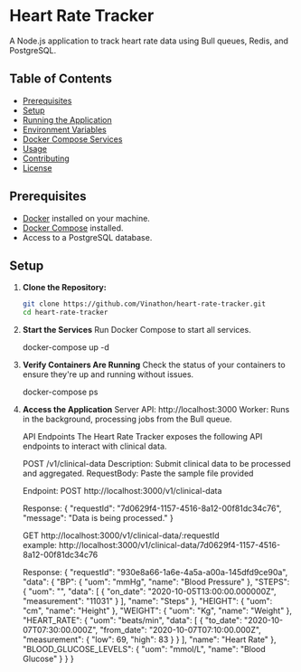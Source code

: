 # Heart Rate Tracker

A Node.js application to track heart rate data using Bull queues, Redis, and PostgreSQL.

## Table of Contents

- [Prerequisites](#prerequisites)
- [Setup](#setup)
- [Running the Application](#running-the-application)
- [Environment Variables](#environment-variables)
- [Docker Compose Services](#docker-compose-services)
- [Usage](#usage)
- [Contributing](#contributing)
- [License](#license)

## Prerequisites

- [Docker](https://docs.docker.com/get-docker/) installed on your machine.
- [Docker Compose](https://docs.docker.com/compose/install/) installed.
- Access to a PostgreSQL database.

## Setup

1. **Clone the Repository:**

   ```bash
   git clone https://github.com/Vinathon/heart-rate-tracker.git
   cd heart-rate-tracker

2. **Start the Services**
Run Docker Compose to start all services.

    docker-compose up -d

3. **Verify Containers Are Running**
Check the status of your containers to ensure they're up and running without issues.
    
    docker-compose ps

4. **Access the Application**
    Server API: http://localhost:3000
    Worker: Runs in the background, processing jobs from the Bull queue.

    API Endpoints
    The Heart Rate Tracker exposes the following API endpoints to interact with clinical data.

    POST /v1/clinical-data
    Description: Submit clinical data to be processed and aggregated.
    RequestBody: Paste the sample file provided

    Endpoint:
    POST http://localhost:3000/v1/clinical-data

    Response:
      {
        "requestId": "7d0629f4-1157-4516-8a12-00f81dc34c76",
        "message": "Data is being processed."
      }

    GET http://localhost:3000/v1/clinical-data/:requestId  
    example: 
        http://localhost:3000/v1/clinical-data/7d0629f4-1157-4516-8a12-00f81dc34c76

    Response:
      {
        "requestId": "930e8a66-1a6e-4a5a-a00a-145dfd9ce90a",
        "data": {
          "BP": {
            "uom": "mmHg",
            "name": "Blood Pressure"
          },
          "STEPS": {
            "uom": "",
            "data": [
              {
                "on_date": "2020-10-05T13:00:00.000000Z",
                "measurement": "11031"
              }
            ],
            "name": "Steps"
          },
          "HEIGHT": {
            "uom": "cm",
            "name": "Height"
          },
          "WEIGHT": {
            "uom": "Kg",
            "name": "Weight"
          },
          "HEART_RATE": {
            "uom": "beats/min",
            "data": [
              {
                "to_date": "2020-10-07T07:30:00.000Z",
                "from_date": "2020-10-07T07:10:00.000Z",
                "measurement": {
                  "low": 69,
                  "high": 83
                }
              }
            ],
            "name": "Heart Rate"
          },
          "BLOOD_GLUCOSE_LEVELS": {
            "uom": "mmol/L",
            "name": "Blood Glucose"
          }
        }
      }